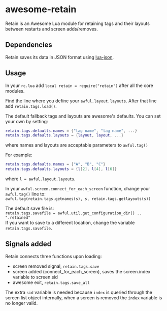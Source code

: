 # awesome-retain
Retain is an Awesome Lua module for retaining tags and their layouts between restarts and screen adds/removes.

## Dependencies
Retain saves its data in JSON format using [lua-json](http://luaforge.net/projects/luajson/).

## Usage
In your `rc.lua` add `local retain = require("retain")` after all the core modules.

Find the line where you define your `awful.layout.layouts`. After that line add `retain.tags.load()`.

The default fallback tags and layouts are awesome's defaults. You can set your own by setting:
```lua
retain.tags.defaults.names = {"tag name", "tag name", ...}
retain.tags.defaults.layouts = {layout, layout, ...}
```
where names and layouts are acceptable parameters to `awful.tag()`

For example:
```lua
retain.tags.defaults.names = {"A", "B", "C"}
retain.tags.defaults.layouts = {l[2], l[4], l[6]}
```
where `l = awful.layout.layouts`.

In your `awful.screen.connect_for_each_screen` function, change your `awful.tag()` line to:  
`awful.tag(retain.tags.getnames(s), s, retain.tags.getlayouts(s))`

The default save file is:  
`retain.tags.savefile = awful.util.get_configuration_dir() .. ".retained"`  
If you want to save to a different location, change the variable `retain.tags.savefile`.

## Signals added
Retain connects three functions upon loading:  
* screen removed signal, `retain.tags.save`
* screen added (connect_for_each_screen), saves the screen.index variable to screen.sid
* awesome exit, `retain.tags.save_all`

The extra `sid` variable is needed because `index` is queried through the screen list object internally, when a screen is removed the `index` variable is no longer valid.
